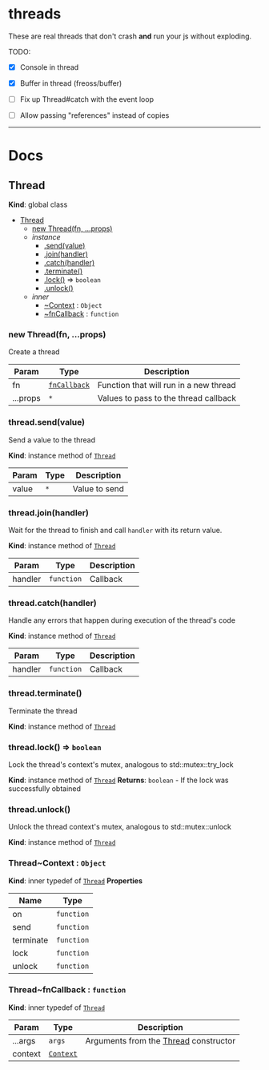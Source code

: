 # threads

These are real threads that don't crash **and** run your js without exploding.

TODO:

- [X] Console in thread
- [X] Buffer in thread (freoss/buffer)
- [ ] Fix up Thread#catch with the event loop
- [ ] Allow passing "references" instead of copies


---


# Docs

<a name="Thread"></a>

## Thread
**Kind**: global class

* [Thread](#Thread)
    * [new Thread(fn, ...props)](#new_Thread_new)
    * _instance_
        * [.send(value)](#Thread+send)
        * [.join(handler)](#Thread+join)
        * [.catch(handler)](#Thread+catch)
        * [.terminate()](#Thread+terminate)
        * [.lock()](#Thread+lock) ⇒ <code>boolean</code>
        * [.unlock()](#Thread+unlock)
    * _inner_
        * [~Context](#Thread..Context) : <code>Object</code>
        * [~fnCallback](#Thread..fnCallback) : <code>function</code>

<a name="new_Thread_new"></a>

### new Thread(fn, ...props)
Create a thread


| Param | Type | Description |
| --- | --- | --- |
| fn | [<code>fnCallback</code>](#Thread..fnCallback) | Function that will run in a new thread |
| ...props | <code>\*</code> | Values to pass to the thread callback |

<a name="Thread+send"></a>

### thread.send(value)
Send a value to the thread

**Kind**: instance method of [<code>Thread</code>](#Thread)

| Param | Type | Description |
| --- | --- | --- |
| value | <code>\*</code> | Value to send |

<a name="Thread+join"></a>

### thread.join(handler)
Wait for the thread to finish and call `handler` with its return value.

**Kind**: instance method of [<code>Thread</code>](#Thread)

| Param | Type | Description |
| --- | --- | --- |
| handler | <code>function</code> | Callback |

<a name="Thread+catch"></a>

### thread.catch(handler)
Handle any errors that happen during execution of the thread's code

**Kind**: instance method of [<code>Thread</code>](#Thread)

| Param | Type | Description |
| --- | --- | --- |
| handler | <code>function</code> | Callback |

<a name="Thread+terminate"></a>

### thread.terminate()
Terminate the thread

**Kind**: instance method of [<code>Thread</code>](#Thread)
<a name="Thread+lock"></a>

### thread.lock() ⇒ <code>boolean</code>
Lock the thread's context's mutex, analogous to std::mutex::try_lock

**Kind**: instance method of [<code>Thread</code>](#Thread)
**Returns**: <code>boolean</code> - If the lock was successfully obtained
<a name="Thread+unlock"></a>

### thread.unlock()
Unlock the thread context's mutex, analogous to std::mutex::unlock

**Kind**: instance method of [<code>Thread</code>](#Thread)
<a name="Thread..Context"></a>

### Thread~Context : <code>Object</code>
**Kind**: inner typedef of [<code>Thread</code>](#Thread)
**Properties**

| Name | Type |
| --- | --- |
| on | <code>function</code> |
| send | <code>function</code> |
| terminate | <code>function</code> |
| lock | <code>function</code> |
| unlock | <code>function</code> |

<a name="Thread..fnCallback"></a>

### Thread~fnCallback : <code>function</code>
**Kind**: inner typedef of [<code>Thread</code>](#Thread)

| Param | Type | Description |
| --- | --- | --- |
| ...args | <code>args</code> | Arguments from the [Thread](#Thread) constructor |
| context | [<code>Context</code>](#Thread..Context) |  |